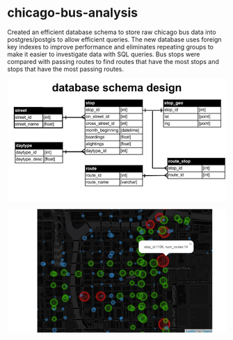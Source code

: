 # chicago-bus-analysis

Created an efficient database schema to store raw chicago bus data into postgres/postgis to allow efficient queries. The new database uses foreign key indexes to improve performance and eliminates repeating groups to make it easier to investigate data with SQL queries. Bus stops were compared with passing routes to find routes that have the most stops and stops that have the most passing routes.

![alttag](https://github.com/harrydurbin/chicago-bus-analysis/blob/master/img/db_schema.jpg)

![alttag](https://github.com/harrydurbin/chicago-bus-analysis/blob/master/img/bus_stop_map.jpg)
